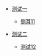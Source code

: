 - [测试一](./_book/index.md)
  - [侧耳11](./docs/index1.md)

- [测试二](./docs/index2.md)
  - [测试12](./docs/index2.md)
